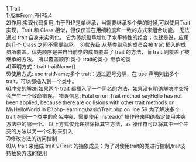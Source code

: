 1.Trait<br>
1)版本From:PHP5.4<br/>
2)作用:实现代码复用,由于PHP是单继承，当需要继承多个类的时候,可以使用Trait实现，Trait 和 Class 相似，但仅仅旨在用细粒度和一致的方式来组合功能。 无法通过 trait 自身来实例化。
它为传统继承增加了水平特性的组合；也就是说，应用的几个 Class 之间不需要继承。 
3)优先级:从基类继承的成员会被 trait 插入的成员所覆盖。优先顺序是来自当前类的成员覆盖了 trait 的方法，而 trait 则覆盖了被继承的方法。
所以覆盖顺序:类-》trait的类-》继承的类<br/>
4)声明方式：trait traitName{}<br>
5)使用方式: use traitName;多个 trait：通过逗号分隔，在 use 声明列出多个 trait，可以都插入到一个类中。<br>
6)冲突的解决:如果两个 trait 都插入了一个同名的方法，如果没有明确解决冲突将会产生一个致命错误。 错误信息:
Fatal error: Trait method sayHello has not been applied, because there are collisions with other trait methods on MyHelloWorld in E:\php-learning\basic\Trait.php on line 59
为了解决多个 trait 在同一个类中的命名冲突，需要使用 insteadof 操作符来明确指定使用冲突方法中的哪一个。 
以上方式仅允许排除掉其它方法，as 操作符可以将其中一个冲突的方法以另一个名称来引入<br>
7)修改方法的访问控制<br>
8)从 trait 来组成 trait 
9)Trait 的抽象成员：为了对使用trait的类进行控制,trait支持抽象方法的使用